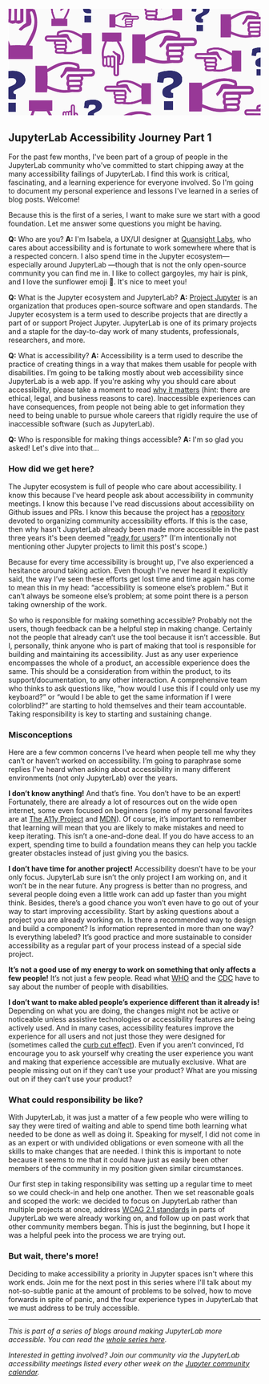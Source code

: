 <!--
.. title: Accessibility: Who's Responsible?
.. slug: accessibility-whos-responsible
.. date: 2021-03-25 08:00:00 UTC-00:00
.. author: Isabela Presedo-Floyd
.. tags: JupyterLab, Accessibility, JLabA11y
.. category: JLabA11y
.. link:
.. description:
.. type: text
-->

![Fingers and question marks pointing in every direction](/images/jlabaccess1.png)

## JupyterLab Accessibility Journey Part 1

For the past few months, I've been part of a group of people in the JupyterLab community 
who've committed to start chipping away at the many accessibility failings of JupyterLab. 
I find this work is critical, fascinating, and a learning experience for everyone involved. 
So I'm going to document my personal experience and lessons I've learned in a series of blog 
posts. Welcome!

<!-- TEASER_END -->

Because this is the first of a series, I want to make sure we start with a good foundation. 
Let me answer some questions you might be having.

**Q:** Who are you?
**A:** I'm Isabela, a UX/UI designer at [Quansight Labs](https://labs.quansight.org/), who 
cares about accessibility and is fortunate to work somewhere where that is a respected concern. 
I also spend time in the Jupyter ecosystem—especially around JupyterLab —though that is not the 
only open-source community you can find me in. I like to collect gargoyles, my hair is pink, 
and I love the sunflower emoji :sunflower:. It's nice to meet you!

**Q:** What is the Jupyter ecosystem and JupyterLab?
**A:** [Project Jupyter](https://jupyter.org/) is an organization that produces open-source software 
and open standards. The Jupyter ecosystem is a term used to describe projects that are directly a 
part of or support Project Jupyter. JupyterLab is one of its primary projects and a staple for 
the day-to-day work of many students, professionals, researchers, and more.

**Q:** What is accessibility?
**A:** Accessibility is a term used to describe the practice of creating things in a way that 
makes them usable for people with disabilities.  I’m going to be talking mostly about web accessibility 
since JupyterLab is a web app. If you're asking why you should care about accessibility, please 
take a moment to read [why it matters](https://www.w3.org/WAI/fundamentals/accessibility-intro/#context) 
(hint: there are ethical, legal, and business reasons to care). Inaccessible experiences can 
have consequences, from people not being able to get information they need to being unable to 
pursue whole careers that rigidly require the use of inaccessible software (such as JupyterLab).

**Q:** Who is responsible for making things accessible?
**A:** I'm so glad you asked! Let's dive into that...

### How did we get here?

The Jupyter ecosystem is full of people who care about accessibility. I know this because I've heard 
people ask about accessibility in community meetings. I know this because I've read discussions about 
accessibility on Github issues and PRs. I know this because the project has a
[repository](https://github.com/jupyter/accessibility/) devoted to organizing community accessibility 
efforts. If this is the case, then why hasn't JupyterLab already been made more accessible in the past 
three years it's been deemed "[ready for users](https://blog.jupyter.org/jupyterlab-is-ready-for-users-5a6f039b8906)?" 
(I'm intentionally not mentioning other Jupyter projects to limit this post's scope.)

Because for every time accessibility is brought up, I've also experienced a hesitance around taking 
action. Even though I’ve never heard it explicitly said, the way I’ve seen these efforts get lost time and 
time again has come to mean this in my head: “accessibility is someone else’s problem.” But it can’t always 
be someone else’s problem; at some point there is a person taking ownership of the work.

So who is responsible for making something accessible? Probably not the users, though feedback can be a 
helpful step in making change. Certainly not the people that already can’t use the tool because it isn’t 
accessible. But I, personally, think anyone who is part of making that tool is responsible for building and 
maintaining its accessibility. Just as any user experience encompasses the whole of a product, an 
accessible experience does the same. This should be a consideration from within the product, to its 
support/documentation, to any other interaction. A comprehensive team who thinks to ask questions like, 
“how would I use this if I could only use my keyboard?” or “would I be able to get the same information if 
I were colorblind?” are starting to hold themselves and their team accountable. Taking responsibility is 
key to starting and sustaining change.

### Misconceptions

Here are a few common concerns I’ve heard when people tell me why they can’t or haven’t worked on 
accessibility. I’m going to paraphrase some replies I've heard when asking about accessibility in many 
different environments (not only JupyterLab) over the years.

**I don’t know anything!**
And that’s fine. You don’t have to be an expert! Fortunately, there are already a lot of resources out 
on the wide open internet, some even focused on beginners (some of my personal favorites are at 
[The A11y Project](https://www.a11yproject.com/resources) and
[MDN](https://developer.mozilla.org/en-US/docs/Learn/Accessibility/What_is_accessibility)). Of course, 
it’s important to remember that learning will mean that you are likely to make mistakes and need to keep 
iterating. This isn’t a one-and-done deal. If you do have access to an expert, spending time to build 
a foundation means they can help you tackle greater obstacles instead of just giving you the basics.

**I don’t have time for another project!**
Accessibility doesn’t have to be your only focus. JupyterLab sure isn’t the only project I am working on, 
and it won’t be in the near future. Any progress is better than no progress, and several people doing even 
a little work can add up faster than you might think. Besides, there’s a good chance you won’t even have 
to go out of your way to start improving accessibility. Start by asking questions about a project you are 
already working on. Is there a recommended way to design and build a component? Is information represented 
in more than one way? Is everything labeled?  It’s good practice and more sustainable to consider 
accessibility as a regular part of your process instead of a special side project.

**It’s not a good use of my energy to work on something that only affects a few people!**
It’s not just a few people. Read what [WHO](https://www.who.int/en/news-room/fact-sheets/detail/disability-and-health) 
and the [CDC](https://www.cdc.gov/ncbddd/disabilityandhealth/infographic-disability-impacts-all.html) have 
to say about the number of people with disabilities.

**I don’t want to make abled people’s experience different than it already is!**
Depending on what you are doing, the changes might not be active or noticeable unless assistive technologies 
or accessibility features are being actively used. And in many cases, accessibility features improve the 
experience for all users and not just those they were designed for (sometimes called the [curb cut effect](https://uxdesign.cc/the-curb-cut-effect-universal-design-b4e3d7da73f5)). Even if you aren’t convinced, I’d encourage you to ask yourself why creating the user 
experience you want and making that experience accessible are mutually exclusive. What are people missing 
out on if they can’t use your product? What are you missing out on if they can’t use your product?

### What could responsibility be like?
With JupyterLab, it was just a matter of a few people who were willing to say they were tired of waiting and able 
to spend time both learning what needed to be done as well as doing it. Speaking for myself, I did not come in as 
an expert or with undivided obligations or even someone with all the skills to make changes that are needed. I 
think this is important to note because it seems to me that it could have just as easily been other members of 
the community in my position given similar circumstances.

Our first step in taking responsibility was setting up a regular time to meet so we could check-in and help 
one another. Then we set reasonable goals and scoped the work: we decided to focus on JupyterLab rather 
than multiple projects at once, address [WCAG 2.1 standards](https://www.w3.org/TR/WCAG21/) in parts of JupyterLab we were already 
working on, and follow up on past work that other community members began. This is just the beginning, 
but I hope it was a helpful peek into the process we are trying out.

### But wait, there's more!
Deciding to make accessibility a priority in Jupyter spaces isn't where this work ends. Join me for the next post in this series 
where I'll talk about my not-so-subtle panic at the amount of problems to be solved, how to move forwards in spite of panic, and 
the four experience types in JupyterLab that we must address to be truly accessible.
___

*This is part of a series of blogs around making JupyterLab more accessible. You can read the 
[whole series here](/categories/jlaba11y).*

*Interested in getting involved? Join our community via the JupyterLab accessibility meetings 
listed every other week on the [Jupyter community calendar](https://jupyter.readthedocs.io/en/latest/community/content-community.html#jupyter-community-meetings).*
